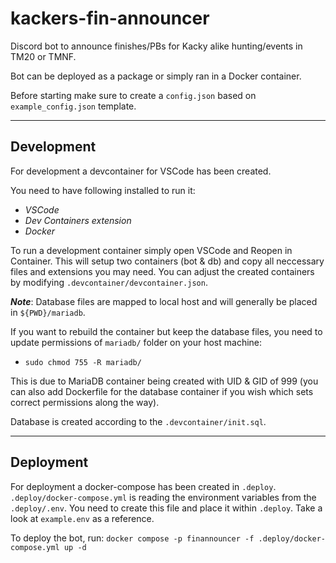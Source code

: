 # **kackers-fin-announcer**
Discord bot to announce finishes/PBs for Kacky alike hunting/events in TM20 or TMNF.

Bot can be deployed as a package or simply ran in a Docker container.

Before starting make sure to create a `config.json` based on `example_config.json` template.

---

## **Development**

For development a devcontainer for VSCode has been created.

You need to have following installed to run it:
* *VSCode*
* *Dev Containers extension*
* *Docker*

To run a development container simply open VSCode and Reopen in Container. This will setup two containers (bot & db) and copy all neccessary files and extensions you may need.
You can adjust the created containers by modifying `.devcontainer/devcontainer.json`.

***Note***:
Database files are mapped to local host and will generally be placed in `${PWD}/mariadb`.

If you want to rebuild the container but keep the database files, you need to update permissions of `mariadb/` folder on your host machine:
* `sudo chmod 755 -R mariadb/`

This is due to MariaDB container being created with UID & GID of 999 (you can also add Dockerfile for the database container if you wish which sets correct permissions along the way).

Database is created according to the `.devcontainer/init.sql`.

---

## **Deployment**

For deployment a docker-compose has been created in `.deploy`.
`.deploy/docker-compose.yml` is reading the environment variables from the `.deploy/.env`. You need to create this file and place it within `.deploy`. 
Take a look at `example.env` as a reference.

To deploy the bot, run: `docker compose -p finannouncer -f .deploy/docker-compose.yml up -d`
